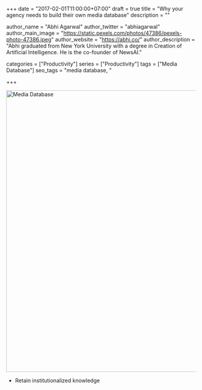 +++
date = "2017-02-01T11:00:00+07:00"
draft = true
title = "Why your agency needs to build their own media database"
description = ""

author_name = "Abhi Agarwal"
author_twitter = "abhiagarwal"
author_main_image = "https://static.pexels.com/photos/47386/pexels-photo-47386.jpeg"
author_website = "https://abhi.co/"
author_description = "Abhi graduated from New York University with a degree in Creation of Artificial Intelligence. He is the co-founder of NewsAI."

categories = ["Productivity"]
series = ["Productivity"]
tags = ["Media Database"]
seo_tags = "media database, "

+++

<img src="https://static.pexels.com/photos/47386/pexels-photo-47386.jpeg" width="750px" alt="Media Database">

- Retain institutionalized knowledge

